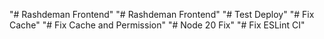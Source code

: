 "# Rashdeman Frontend" 
"# Rashdeman Frontend" 
"# Test Deploy" 
"# Fix Cache" 
"# Fix Cache and Permission" 
"# Node 20 Fix" 
"# Fix ESLint CI" 
